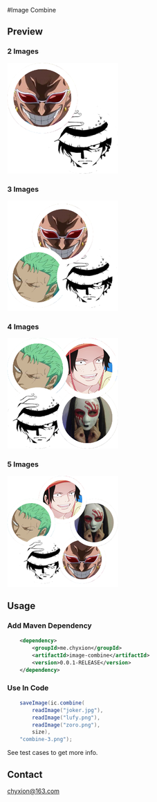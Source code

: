 #Image Combine

## Preview
### 2 Images
![Combine 2 Images](/doc/images/combine-2.png)

### 3 Images
![Combine 3 Images](/doc/images/combine-3.png)

### 4 Images
![Combine 4 Images](/doc/images/combine-4.png) 

### 5 Images
![Combine 5 Images](/doc/images/combine-5.png)

## Usage

### Add Maven Dependency
```xml
    <dependency>
        <groupId>me.chyxion</groupId>
        <artifactId>image-combine</artifactId>
        <version>0.0.1-RELEASE</version>
    </dependency>
```

### Use In Code
```java
    saveImage(ic.combine(
        readImage("joker.jpg"), 
        readImage("lufy.png"), 
        readImage("zoro.png"), 
        size),
    "combine-3.png");
```
See test cases to get more info.

## Contact

chyxion@163.com

